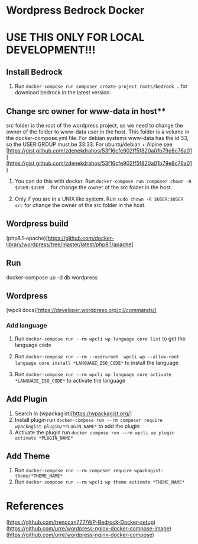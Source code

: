 # Wordpress Bedrock Docker

# USE THIS ONLY FOR LOCAL DEVELOPMENT!!!

## Install Bedrock


1. Run
`
docker-compose run composer create-project roots/bedrock .
`
for download bedrock in the latest version.

## Change src owner for www-data in host**

*src* folder is the root of the wordpress project, so we need to change the owner of the folder to www-data user in the host.
This folder is a volume in the docker-compose.yml file. For debian systems www-data has the id 33, so the USER:GROUP must be 33:33. For ubuntu/debian + Alpine see [https://gist.github.com/zdenekdrahos/53f16cfe902ff5f820a01b79e8c76a01](https://gist.github.com/zdenekdrahos/53f16cfe902ff5f820a01b79e8c76a01)

1. You can do this with docker. Run `docker-compose run composer chown -R $USER:$USER .` for change the owner of the src folder in the host.

2. Only if you are in a UNIX like system. Run `sudo chown -R $USER:$USER src` for change the owner of the src folder in the host.

## Wordpress build

(php8.1-apache)[https://github.com/docker-library/wordpress/tree/master/latest/php8.1/apache]

## Run

docker-compose up -d db wordpress

## Wordpress

(wpcli docs)[https://developer.wordpress.org/cli/commands/]

### Add language

1. Run `docker-compose run --rm wpcli wp language core list` to get the language code

2. Run `docker-compose run --rm --user=root  wpcli wp --allow-root language core install *LANGUAGE_ISO_CODE*` to install the language

3. Run `docker-compose run --rm wpcli wp language core activate *LANGUAGE_ISO_CODE*` to activate the language


## Add Plugin

1. Search in (wpackagist)[https://wpackagist.org/]
2. Install plugin run `docker-compose run --rm composer require wpackagist-plugin/*PLUGIN_NAME*` to add the plugin
3. Activate the plugin run  `docker compose run --rm wpcli wp plugin activate *PLUGIN_NAME*`

## Add Theme

1. Run `docker-compose run --rm composer require wpackagist-theme/*THEME_NAME*`
2. Run `docker compose run --rm wpcli wp theme activate *THEME_NAME*`


# References

(https://github.com/trenccan777/WP-Bedrock-Docker-setup)
(https://github.com/urre/wordpress-nginx-docker-compose-image)
(https://github.com/urre/wordpress-nginx-docker-compose)